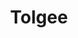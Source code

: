 ---
draft: false
title: Tolgee
content:
  id: tolgee
  name: Tolgee
  website: https://tolgee.io/
  short_description: Open-source developer & translator friendly localization platform 🐁
---